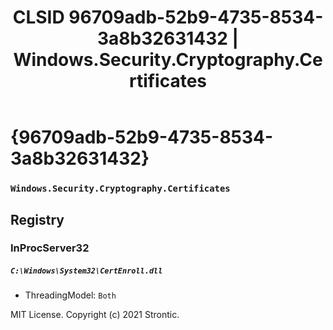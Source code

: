 ﻿---
title: "CLSID 96709adb-52b9-4735-8534-3a8b32631432 | Windows.Security.Cryptography.Certificates"
excerpt: What is COM-Object CLSID 96709adb-52b9-4735-8534-3a8b32631432?
---

# {96709adb-52b9-4735-8534-3a8b32631432}

### `Windows.Security.Cryptography.Certificates`

## Registry


### InProcServer32

##### `C:\Windows\System32\CertEnroll.dll`
* ThreadingModel: `Both`

MIT License. Copyright (c) 2021 Strontic.


